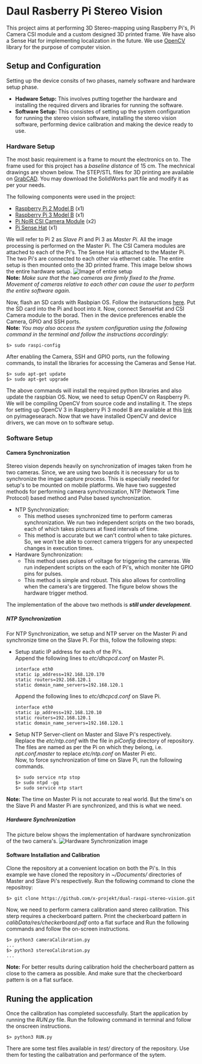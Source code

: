 # Daul Rasberry Pi Stereo Vision
This project aims at performing 3D Stereo-mapping using Raspberry Pi's, Pi Camera CSI module and a custom designed 3D printed frame. We have also a Sense Hat for implementing localization in the future. We use [OpenCV](www.opencv.org) library for the purpose of computer vision.

## Setup and Configuration
Setting up the device consits of two phases, namely software and hardware setup phase. 
* **Hadware Setup:** This involves putting together the hardware and installing the required dirvers and libraries for running the software.
* **Software Setup:** This consistes of setting up the system configuration for running the stereo vision software, installing the stereo vision software, performing device calibration and making the device ready to use.  

### Hardware Setup
The most basic requirement is a frame to mount the electronics on to. The frame used for this project has a _baseline distance_ of 15 cm. The mechnical drawings are shown below. The STEP/STL files for 3D printing are available on [GrabCAD](https://grabcad.com/library/camera-mount-for-stereo-vision-1). You may download the SolidWorks part file and modify it as per your needs.

The following components were used in the project:

* [Raspberry Pi 2 Model B](https://www.raspberrypi.org/products/raspberry-pi-2-model-b/) (x1)
* [Raspberry Pi 3 Model B](https://www.raspberrypi.org/products/raspberry-pi-3-model-b/) (x1)
* [Pi NoIR CSI Camera Module](https://www.raspberrypi.org/products/pi-noir-camera-v2/) (x2)
* [Pi Sense Hat](https://www.raspberrypi.org/products/sense-hat/) (x1)

We will refer to Pi 2 as _Slave Pi_ and Pi 3 as _Master Pi_. All the image processing is performed on the Master Pi. The CSI Camera modules are attached to each of the Pi's. The Sense Hat is attached to the Master Pi. The two Pi's are connected to each other via ethernet cable. The entire setup is then mounted onto the 3D printed frame. This image below shows the entire hardware setup. 
![Image of entire setup][setup-image]  
**Note:** _Make sure that the two cameras are firmly fixed to the frame. Movement of cameras relative to each other can cause the user to perform the entire software again._

Now, flash an SD cards with Rasbpian OS. Follow the instaructions [here](https://www.raspberrypi.org/documentation/installation/installing-images/). Put the SD card into the Pi and boot into it. Now, connect SenseHat and CSI Camera module to the borad. Then in the device preferences enable the Camera, GPIO and SSH ports.  
**Note:** _You may also access the system configuration using the following command in the terminal and follow the instructions accordingly:_
```
$> sudo raspi-config
```    
After enabling the Camera, SSH and GPIO ports, run the following commands, to install the libraries for accessing the Cameras and Sense Hat. 
```
$> sudo apt-get update
$> sudo apt-get upgrade
```
The above commands will install the required python libraries and also update the raspbian OS. Now, we need to setup OpenCV on Raspberry Pi. We will be compiling OpenCV from source code and installing it. The steps for setting up OpenCV 3 in Raspberry Pi 3 model B are available at this [link][PYIMAGESERACH-RPI-OPENCV-SETUP] on pyimagesearach. Now that we have installed OpenCV and device drivers, we can move on to software setup.

### Software Setup

#### Camera Synchronization
Stereo vision depends heavily on synchronization of images taken from he two cameras. Since, we are using two boards it is necessary for us to synchronize the imgae capture process. This is especially needed for setup's to be mounted on mobile platforms. We have two suggested methods for performing camera synchronization, NTP (Network Time Protocol) based method and Pulse based synchronization.  
* NTP Synchronization:
    * This method useses synchronized time to perform cameras synchronization. We run two independent scripts on the two borads, each of which takes pictures at fixed intervals of time. 
    * This method is accurate but we can't control when to take pictures. So, we won't be able to correct camera triggers for any unexpected changes in execution times. 
* Hardware Synchronization:
    * This method uses pulses of voltage for triggering the cameras. We run independent scripts on the each of Pi's, which moniter hte GPIO pins for pulses.
    * This method is simple and robust. This also allows for controlling when the camera's are tirggered. The figure below shows the hardware trigger method.  

The implementation of the above two methods is **_still under development_**.  
##### NTP Synchronization
For NTP Synchronization, we setup and NTP server on the Master Pi and synchronize time on the Slave Pi. For this, follow the following steps:
* Setup static IP address for each of the Pi's.  
    Append the following lines to _etc/dhcpcd.conf_ on Master Pi.
    ```
    interface eth0
    static ip_address=192.168.120.170
    static routers=192.168.120.1
    static domain_name_servers=192.168.120.1
    ```
    Append the following lines to _etc/dhcpcd.conf_ on Slave Pi.
    ```
    interface eth0
    static ip_address=192.168.120.10
    static routers=192.168.120.1
    static domain_name_servers=192.168.120.1
    ```
* Setup NTP Server-client on Master and Slave Pi's respectively.  
    Replace the _etc/ntp.conf_ with the file in _piConfig_ directory of repository. The files are named as per the Pi on which they belong, i.e. _npt.conf.master_ to replace _etc/ntp.conf_ on Master Pi etc.  
    Now, to force synchronization of time on Slave Pi, run the following commands.
    ```
    $> sudo service ntp stop
    $> sudo ntpd -gq
    $> sudo service ntp start
    ```

**Note:** The time on Master Pi is not accurate to real world. But the time's on the Slave Pi and Master Pi are synchronized, and this is what we need.

##### Hardware Synchronization
The picture below shows the implementation of hardware synchronization of the two camera's. 
![Hardware Synchronization image][hardware-sync]  

#### Software Installation and Calibration
Clone the repository at a convenient location on both the Pi's. In this example we have cloned the repository in _~/Documents/_ directories of Master and Slave Pi's respectively. Run the following command to clone the repositroy:
```
$> git clone https://github.com/x-projekt/dual-raspi-stereo-vision.git
```
Now, we need to perform camera calibration aand stereo calibration. This sterp requires a checkerboard pattern. Print the checkerboard pattern in _calibData/res/checkerboard.pdf_ onto a flat surface and Run the following commands and follow the on-screen instructions.
```
$> python3 cameraCalibration.py
...
$> python3 stereoCalibration.py
...
```
**Note:** For better results during calibration hold the checherboard pattern as close to the camera as possible. And make sure that the checkerboard pattern is on a flat surface.  

## Runing the application
Once the calibration has completed successfully. Start the application by running the _RUN.py_ file. Run the following command in terminal and follow the onscreen instructions.
```
$> python3 RUN.py
```

There are some test files available in _test/_ directory of the repository. Use them for testing the calibatration and performance of the sytem.



[PYIMAGESERACH-RPI-OPENCV-SETUP]: http://www.pyimagesearch.com/2016/04/18/install-guide-raspberry-pi-3-raspbian-jessie-opencv-3/

[setup-image]: https://github.com/harshatech2012/shared-resources/blob/master/readme_dump/DRSV_setup_image.jpg

[hardware-sync]: https://github.com/harshatech2012/shared-resources/blob/master/readme_dump/DRSV_hardware_trigger.png

